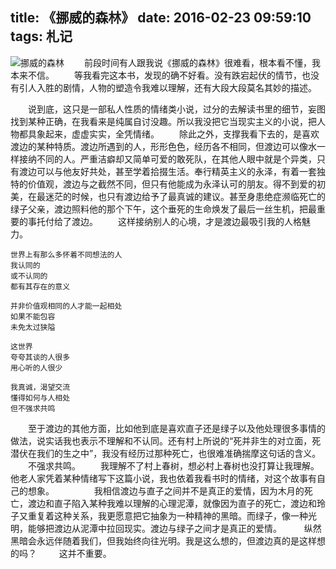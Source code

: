 title: 《挪威的森林》
date: 2016-02-23 09:59:10
tags: 札记
---
![挪威的森林](/assets/blog/NorwegianWood.jpg)
　　前段时间有人跟我说《挪威的森林》很难看，根本看不懂，我本来不信。
　　等我看完这本书，发现的确不好看。没有跌宕起伏的情节，也没有引人入胜的剧情，人物的塑造令我难以理解，还有大段大段莫名其妙的描述。
<!--more-->
　　说到底，这只是一部私人性质的情绪类小说，过分的去解读书里的细节，妄图找到某种正确，在我看来是纯属自讨没趣。所以我没把它当现实主义的小说，把人物都具象起来，虚虚实实，全凭情绪。
　　除此之外，支撑我看下去的，是喜欢渡边的某种特质。渡边所遇到的人，形形色色，经历各不相同，但渡边可以像水一样接纳不同的人。严重洁癖却又简单可爱的敢死队，在其他人眼中就是个异类，只有渡边可以与他友好共处，甚至学着拾掇生活。奉行精英主义的永泽，有着一套独特的价值观，渡边与之截然不同，但只有他能成为永泽认可的朋友。得不到爱的初美，在最迷茫的时候，也只有渡边给予了最真诚的建议。甚至身患绝症濒临死亡的绿子父亲，渡边照料他的那个下午，这个垂死的生命焕发了最后一丝生机，把最重要的事托付给了渡边。
　　这样接纳别人的心境，才是渡边最吸引我的人格魅力。

    世界上有那么多怀着不同想法的人
    我认同的
    或不认同的
    都有其存在的意义
    
    并非价值观相同的人才能一起相处
    如果不能包容
    未免太过狭隘
    
    这世界
    夸夸其谈的人很多
    用心听的人很少
    
    我真诚，渴望交流
    懂得如何与人相处
    但不强求共鸣

　　至于渡边的其他方面，比如他到底是喜欢直子还是绿子以及他处理很多事情的做法，说实话我也表示不理解和不认同。还有村上所说的“死并非生的对立面，死潜伏在我们的生之中”，我没有经历过那种死亡，也很难准确揣摩这句话的含义。
　　不强求共鸣。
　　我理解不了村上春树，想必村上春树也没打算让我理解。他老人家凭着某种情绪写下这篇小说，我也依着我看书时的情绪，对这个故事有自己的想象。
　　
　　我相信渡边与直子之间并不是真正的爱情，因为木月的死亡，渡边和直子陷入某种我难以理解的心理泥潭，就像因为直子的死亡，渡边和玲子又重复着这种关系，我更愿意把它抽象为一种精神的黑暗。而绿子，像一种光明，能够把渡边从泥潭中拉回现实。渡边与绿子之间才是真正的爱情。
　　 纵然黑暗会永远伴随着我们，但我始终向往光明。我是这么想的，但渡边真的是这样想的吗？
　　 这并不重要。